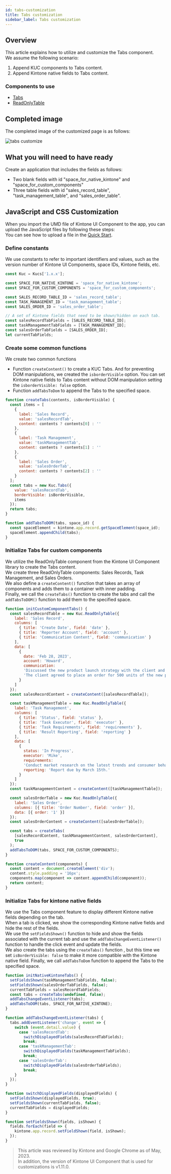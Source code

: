 ```yaml
---
id: tabs-customization
title: Tabs customization
sidebar_label: Tabs customization
---
```


## Overview
This article explains how to utilize and customize the Tabs component.<br>
We assume the following scenario:
1. Append KUC components to Tabs content.
2. Append Kintone native fields to Tabs content.

### Components to use
- [Tabs](../components/desktop/tabs.md)
- [ReadOnlyTable](../components/desktop/readonly-table.md)

## Completed image

The completed image of the customized page is as follows:

![tabs customize](assets/tabs_customize.gif)

## What you will need to have ready

Create an application that includes the fields as follows:
- Two blank fields with id "space_for_native_kintone" and "space_for_custom_components"
- Three table fields with id "sales_record_table", "task_management_table", and "sales_order_table".

## JavaScript and CSS Customization

When you import the UMD file of Kintone UI Component to the app, you can upload the JavaScript files by following these steps:<br>
You can see how to upload a file in the [Quick Start](../getting-started/quick-start.md).

### Define constants

We use constants to refer to important identifiers and values, such as the version number of Kintone UI Components, space IDs, Kintone fields, etc.

```javascript
const Kuc = Kucs['1.x.x'];

const SPACE_FOR_NATIVE_KINTONE = 'space_for_native_kintone';
const SPACE_FOR_CUSTOM_COMPONENTS = 'space_for_custom_components';

const SALES_RECORD_TABLE_ID = 'sales_record_table';
const TASK_MANAGEMENT_ID = 'task_management_table';
const SALES_ORDER_ID = 'sales_order_table';

// A set of Kintone fields that need to be shown/hidden on each tab.
const salesRecordTabFields = [SALES_RECORD_TABLE_ID];
const taskManagementTabFields = [TASK_MANAGEMENT_ID];
const salesOrderTabFields = [SALES_ORDER_ID];
let currentTabFields;
```

### Create some common functions

We create two common functions
- Function `createContent()` to create a KUC Tabs. And for preventing DOM manipulations, we created the `isborderVisible` option.
You can set Kintone native fields to Tabs content without DOM manipulation setting the `isborderVisible: false` option.
- Function `addTabsToDom` to append the Tabs to the specified space.

```javascript
function createTabs(contents, isBorderVisible) {
  const items = [
    {
      label: 'Sales Record',
      value: 'salesRecordTab',
      content: contents ? contents[0] : ''
    },
    {
      label: 'Task Management',
      value: 'taskManagementTab',
      content: contents ? contents[1] : ''
    },
    {
      label: 'Sales Order',
      value: 'salesOrderTab',
      content: contents ? contents[2] : ''
    }
  ];
  const tabs = new Kuc.Tabs({
    value: 'salesRecordTab',
    borderVisible: isBorderVisible,
    items
  });
  return tabs;
}

function addTabsToDOM(tabs, space_id) {
  const spaceElement = kintone.app.record.getSpaceElement(space_id);
  spaceElement.appendChild(tabs);
}
```


### Initialize Tabs for custom components

We utilize the ReadOnlyTable component from the Kintone UI Component library to create the Tabs content.<br>
We create three ReadOnlyTable components: Sales Records, Task Management, and Sales Orders.<br>
We also define a `createContent()` function that takes an array of components and adds them to a container with inner padding.<br>
Finally, we call the `createTabs()` function to create the tabs and call the `addTabsToDOM()` function to add them to the specified space.

```javascript
function initCustomComponentTabs() {
  const salesRecordTable = new Kuc.ReadOnlyTable({
    label: 'Sales Record',
    columns: [
      { title: 'Create Date', field: 'date' },
      { title: 'Reporter Account', field: 'account' },
      { title: 'Communication Content', field: 'communication' }
    ],
    data: [
      {
        date: 'Feb 28, 2023',
        account: 'Howard',
        communication:
        'Discussed the new product launch strategy with the client and received positive feedback.' +
        'The client agreed to place an order for 500 units of the new product. They also requested a 10% discount on the total order value.'
      }
    ]
  });
  const salesRecordContent = createContent([salesRecordTable]);

  const taskManagementTable = new Kuc.ReadOnlyTable({
    label: 'Task Management',
    columns: [
      { title: 'Status', field: 'status' },
      { title: 'Task Executor', field: 'executor' },
      { title: 'Task Requirements', field: 'requirements' },
      { title: 'Result Reporting', field: 'reporting' }
    ],
    data: [
      {
        status: 'In Progress',
        executor: 'Mike',
        requirements:
        'Conduct market research on the latest trends and consumer behavior in the target market.',
        reporting: 'Report due by March 15th.'
      }
    ]
  });
  const taskManagementContent = createContent([taskManagementTable]);

  const salesOrderTable = new Kuc.ReadOnlyTable({
    label: 'Sales Order',
    columns: [{ title: 'Order Number', field: 'order' }],
    data: [{ order: '1' }]
  });
  const salesOrderContent = createContent([salesOrderTable]);

  const tabs = createTabs(
    [salesRecordContent, taskManagementContent, salesOrderContent],
    true
  );
  addTabsToDOM(tabs, SPACE_FOR_CUSTOM_COMPONENTS);
}

function createContent(components) {
  const content = document.createElement('div');
  content.style.padding = '16px';
  components.map(component => content.appendChild(component));
  return content;
}
```

### Initialize Tabs for kintone native fields

We use the Tabs component feature to display different Kintone native fields depending on the tab.<br>
When a tab is clicked, we show the corresponding Kintone native fields and hide the rest of the fields.<br>
We use the `setFieldsShown()` function to hide and show the fields associated with the current tab and use the `addTabsChangeEventListener()` function to handle the click event and update the fields.<br>
We also create the tabs using the `createTabs()` function , but this time we set `isBorderVisible: false` to make it more compatible with the Kintone native field.
Finally, we call `addTabsToDom` function to append the Tabs to the specified space.

```javascript
function initNativeKintoneTabs() {
  setFieldsShown(taskManagementTabFields, false);
  setFieldsShown(salesOrderTabFields, false);
  currentTabFields = salesRecordTabFields;
  const tabs = createTabs(undefined, false);
  addTabsChangeEventListener(tabs);
  addTabsToDOM(tabs, SPACE_FOR_NATIVE_KINTONE);
}

function addTabsChangeEventListener(tabs) {
  tabs.addEventListener('change', event => {
    switch (event.detail.value) {
      case 'salesRecordTab':
        switchDisplayedFields(salesRecordTabFields);
        break;
      case 'taskManagementTab':
        switchDisplayedFields(taskManagementTabFields);
        break;
      case 'salesOrderTab':
        switchDisplayedFields(salesOrderTabFields);
        break;
    }
  });
}

function switchDisplayedFields(displayedFields) {
  setFieldsShown(displayedFields, true);
  setFieldsShown(currentTabFields, false);
  currentTabFields = displayedFields;
}

function setFieldsShown(fields, isShown) {
  fields.forEach(field => {
    kintone.app.record.setFieldShown(field, isShown);
  });
}
```

> This article was reviewed by Kintone and Google Chrome as of May, 2023.<br>
> In addition, the version of Kintone UI Component that is used for customizations is v1.11.0.
